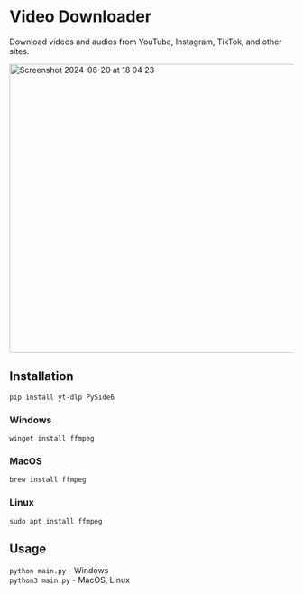 # Video Downloader
Download videos and audios from YouTube, Instagram, TikTok, and other sites.

<img width="512" alt="Screenshot 2024-06-20 at 18 04 23" src="https://github.com/elyor04/video-downloader/assets/91869056/b7a1b1e3-c6c6-42c8-9ce7-ef8156d52a43">

## Installation

```
pip install yt-dlp PySide6
```

### Windows
```
winget install ffmpeg
```

### MacOS
```
brew install ffmpeg
```

### Linux
```
sudo apt install ffmpeg
```

## Usage
`python main.py` - Windows <br>
`python3 main.py` - MacOS, Linux
